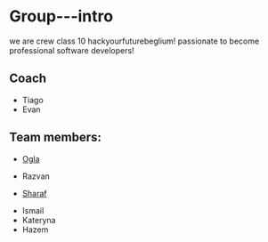 # Group---intro
we are crew class 10  hackyourfuturebeglium! 
passionate to become professional software developers!

## Coach
* Tiago
* Evan

## Team members:

- [Ogla](Ogla.md)
* Razvan
- [Sharaf](Sharat.md)
* Ismail
* Kateryna
* Hazem

